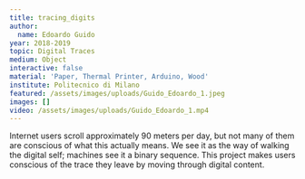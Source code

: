 ```yaml
---
title: tracing_digits
author:
  name: Edoardo Guido
year: 2018-2019
topic: Digital Traces
medium: Object
interactive: false
material: 'Paper, Thermal Printer, Arduino, Wood'
institute: Politecnico di Milano
featured: /assets/images/uploads/Guido_Edoardo_1.jpeg
images: []
video: /assets/images/uploads/Guido_Edoardo_1.mp4
---
```

Internet users scroll approximately 90 meters per day, but not many of them are conscious of what this actually means. We see it as the way of walking the digital self; machines see it a binary sequence. This project makes users conscious of the trace they leave by moving through digital content.
